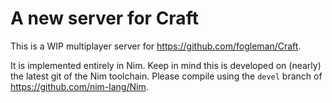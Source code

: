 # A new server for Craft

This is a WIP multiplayer server for https://github.com/fogleman/Craft.

It is implemented entirely in Nim. Keep in mind this is developed
on (nearly) the latest git of the Nim toolchain. Please compile
using the `devel` branch of https://github.com/nim-lang/Nim.
